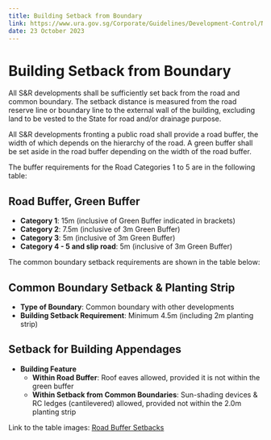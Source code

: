 ```yaml
---
title: Building Setback from Boundary
link: https://www.ura.gov.sg/Corporate/Guidelines/Development-Control/Non-Residential/SR/Setback
date: 23 October 2023
---
```


# Building Setback from Boundary

All S&R developments shall be sufficiently set back from the road and common boundary. The setback distance is measured from the road reserve line or boundary line to the external wall of the building, excluding land to be vested to the State for road and/or drainage purpose.

All S&R developments fronting a public road shall provide a road buffer, the width of which depends on the hierarchy of the road. A green buffer shall be set aside in the road buffer depending on the width of the road buffer.

The buffer requirements for the Road Categories 1 to 5 are in the following table:

## Road Buffer, Green Buffer

- **Category 1**: 15m (inclusive of Green Buffer indicated in brackets)
- **Category 2**: 7.5m (inclusive of 3m Green Buffer)
- **Category 3**: 5m (inclusive of 3m Green Buffer)
- **Category 4 - 5 and slip road**: 5m (inclusive of 3m Green Buffer)

The common boundary setback requirements are shown in the table below:

## Common Boundary Setback & Planting Strip

- **Type of Boundary**: Common boundary with other developments
- **Building Setback Requirement**: Minimum 4.5m (including 2m planting strip)

## Setback for Building Appendages

- **Building Feature**
  - **Within Road Buffer**: Roof eaves allowed, provided it is not within the green buffer
  - **Within Setback from Common Boundaries**: Sun-shading devices & RC ledges (cantilevered) allowed, provided not within the 2.0m planting strip



Link to the table images: [Road Buffer Setbacks](https://www.ura.gov.sg/-/media/Corporate/Guidelines/Development-control/Others/SR02_Road_Buffer_Setbacks.jpg?h=100%25&w=100%25)

